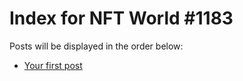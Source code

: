 # Index for NFT World #1183
Posts will be displayed in the order below:

- [Your first post](./001-first.md)

